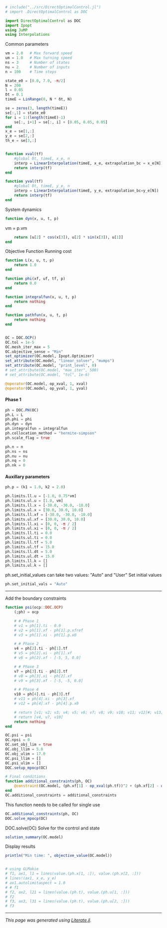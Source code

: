 ````julia
# include("../src/DirectOptimalControl.jl")
# import .DirectOptimalControl as DOC

import DirectOptimalControl as DOC
import Ipopt
using JuMP
using Interpolations
````

Common parameters

````julia
vm = 2.0   # Max forward speed
um = 1.0   # Max turning speed
ns = 3     # Number of states
nu = 2     # Number of inputs
n = 100    # Time steps

state_e0 = [0.0, 7.0, -π/2]
N = 200
l = 0.05
δt = 0.1
timeE = LinRange(0, N * δt, N)

se = zeros(3, length(timeE))
se[:,1] = state_e0
for i = 1:(length(timeE)-1)
    se[:, i+1] = se[:, i] + [0.05, 0.05, 0.05]
end
x_e = se[1,:]
y_e = se[2,:]
th_e = se[3,:]


function xval(tf)
    #global δt, timeE, x_e, n
    interp = LinearInterpolation(timeE, x_e, extrapolation_bc = x_e[N])
    return interp(tf)
end

function yval(tf)
    #global δt, timeE, y_e, n
    interp = LinearInterpolation(timeE, y_e, extrapolation_bc=y_e[N])
    return interp(tf)
end
````

System dynamics

````julia
function dyn(x, u, t, p)
````

vm = p.vm

````julia
    return [u[2] * cos(x[3]), u[2] * sin(x[3]), u[1]]
end
````

Objective Function
Running cost

````julia
function L(x, u, t, p)
    return 1.0
end

function phi(xf, uf, tf, p)
    return 0.0
end

function integralfun(x, u, t, p)
    return nothing
end

function pathfun(x, u, t, p)
    return nothing
end


OC = DOC.OCP()
OC.tol = 1e-5
OC.mesh_iter_max = 5
OC.objective_sense = "Min"
set_optimizer(OC.model, Ipopt.Optimizer)
set_attribute(OC.model, "linear_solver", "mumps")
set_attribute(OC.model, "print_level", 0)
# set_attribute(OC.model, "max_iter", 500)
# set_attribute(OC.model, "tol", 1e-6)

@operator(OC.model, op_xval, 1, xval)
@operator(OC.model, op_yval, 1, yval)
````

#### Phase 1

````julia
ph = DOC.PH(OC)
ph.L = L
ph.phi = phi
ph.dyn = dyn
ph.integralfun = integralfun
ph.collocation_method = "hermite-simpson"
ph.scale_flag = true

ph.n = n
ph.ns = ns
ph.nu = nu
ph.nq = 0
ph.nk = 0
````

#### Auxillary parameters

````julia
ph.p = (k1 = 1.0, k2 = 2.0)

ph.limits.ll.u = [-1.0, 0.75*vm]
ph.limits.ul.u = [1.0, vm]
ph.limits.ll.x = [-30.0, -30.0, -10.0]
ph.limits.ul.x = [30.0, 30.0, 10.0]
ph.limits.ll.xf = [-30.0, -30.0, -10.0]
ph.limits.ul.xf = [30.0, 30.0, 10.0]
ph.limits.ll.xi = [0, 0, -π / 2]
ph.limits.ul.xi = [0, 0, -π / 2]
ph.limits.ll.ti = 0.0
ph.limits.ul.ti = 0.0
ph.limits.ll.tf = 5.0
ph.limits.ul.tf = 15.0
ph.limits.ll.dt = 5.0
ph.limits.ul.dt = 15.0
ph.limits.ll.k = []
ph.limits.ul.k = []
````

ph.set_initial_values can take two values: "Auto" and "User"
Set initial values

````julia
ph.set_initial_vals = "Auto"
````

------------------------------------------------------

Add the boundary constraints

````julia
function psi(ocp::DOC.OCP)
    (;ph) = ocp

    # # Phase 1
    # v1 = ph[1].ti - 0.0
    # v2 = ph[1].xf - ph[1].p.xfref
    # v3 = ph[1].xi - ph[1].p.x0

    # # Phase 2
    v4 = ph[2].ti - ph[1].tf
    # v5 = ph[2].xi - ph[1].xf
    # v6 = ph[2].xf - [-5, 5, 0.0]

    # # Phase 3
    v7 = ph[3].ti - ph[2].tf
    # v8 = ph[3].xi - ph[2].xf
    # v9 = ph[3].xf - [-5, -5, 0.0]

    # # Phase 4
    v10 = ph[4].ti - ph[3].tf
    # v11 = ph[4].xi - ph[3].xf
    # v12 = ph[4].xf - ph[4].p.x0

    # return [v1; v2; v3; v4; v5; v6; v7; v8; v9; v10; v11; v12]#; v13; v14; v15]
    # return [v4, v7, v10]
    return nothing
end

OC.psi = psi
OC.npsi = 0
OC.set_obj_lim = true
OC.obj_llim = 5.0
OC.obj_ulim = 17.0
OC.psi_llim = []
OC.psi_ulim = []
DOC.setup_mpocp(OC)

# Final conditions
function additional_constraints(ph, OC)
    @constraint(OC.model, (ph.xf[1] - op_xval(ph.tf))^2 + (ph.xf[2] - op_yval(ph.tf))^2 <= l * l)
end
OC.additional_constraints = additional_constraints
````

This function needs to be called for single use

````julia
OC.additional_constraints(ph, OC)
DOC.solve_mpocp(OC)
````

DOC.solve(OC)
Solve for the control and state

````julia
solution_summary(OC.model)
````

Display results

````julia
println("Min time: ", objective_value(OC.model))


# using GLMakie
# f1, ax1, l1 = lines(value.(ph.x[1, :]), value.(ph.x[2, :]))
# lines!(ax1, x_e, y_e)
# ax1.autolimitaspect = 1.0
# # f1
# f2, ax2, l21 = lines(value.(ph.t), value.(ph.u[1, :]))
# f2
# f3, ax3, l31 = lines(value.(ph.t), value.(ph.u[2, :]))
# f3
````

---

*This page was generated using [Literate.jl](https://github.com/fredrikekre/Literate.jl).*

